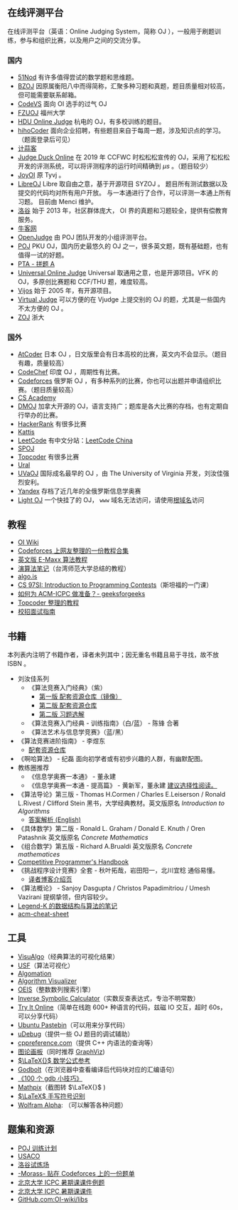 ## 在线评测平台

在线评测平台（英语：Online Judging System，简称 OJ ），一般用于刷题训练，参与和组织比赛，以及用户之间的交流分享。

### 国内

- [51Nod](https://www.51nod.com/)
  有许多值得尝试的数学题和思维题。
- [BZOJ](https://www.lydsy.com/JudgeOnline/)
  因原属衡阳八中而得简称，汇聚多种习题和真题，题目质量相对较高，但可能需要联系邮箱。
- [CodeVS](http://www.codevs.cn/)
  面向 OI 选手的过气 OJ
- [FZUOJ](http://acm.fzu.edu.cn/)
  福州大学
- [HDU Online Judge](http://acm.hdu.edu.cn/)
  杭电的 OJ，有多校训练的题目。
- [hihoCoder](https://hihocoder.com/)
  面向企业招聘，有些题目来自于每周一题，涉及知识点的学习。（题面登录后可见）
- [计蒜客](https://www.jisuanke.com/)
- [Judge Duck Online](https://duck.ac/)
  在 2019 年 CCFWC 时松松松宣传的 OJ，采用了松松松开发的评测系统，可以将评测程序的运行时间精确到 $\mu s$ 。（题目较少）
- [JoyOI](http://www.joyoi.cn/)
  原 Tyvj 。
- [LibreOJ](https://loj.ac/)
  Libre 取自由之意，基于开源项目 SYZOJ 。
  题目所有测试数据以及提交的代码均对所有用户开放。
  与一本通进行了合作，可以评测一本通上所有习题。
  目前由 Menci 维护。
- [洛谷](https://www.luogu.org/)
  始于 2013 年，社区群体庞大， OI 界的真题和习题较全，提供有偿教育服务。
- [牛客网](https://www.nowcoder.com/)
- [OpenJudge](http://openjudge.cn/)
  由 POJ 团队开发的小组评测平台。
- [POJ](http://poj.org/)
  PKU OJ，国内历史最悠久的 OJ 之一，很多英文题，既有基础题，也有值得一试的好题。
- [PTA - 拼题 A](https://pintia.cn/)
- [Universal Online Judge](http://uoj.ac/)
  Universal 取通用之意，也是开源项目。VFK 的 OJ，多原创比赛题和 CCF/THU 题，难度较高。
- [Vijos](https://vijos.org/)
  始于 2005 年，有开源项目。
- [Virtual Judge](https://vjudge.net/)
  可以方便的在 Vjudge 上提交别的 OJ 的题，尤其是一些国内不太方便的 OJ 。
- [ZOJ](http://acm.zju.edu.cn/onlinejudge/)
  浙大

### 国外

- [AtCoder](https://atcoder.jp/)
  日本 OJ ，日文版里会有日本高校的比赛，英文内不会显示。（题目有趣，质量较高）
- [CodeChef](https://codechef.com/)
  印度 OJ ，周期性有比赛。
- [Codeforces](https://codeforces.com/)
  俄罗斯 OJ ，有多种系列的比赛，你也可以出题并申请组织比赛。（题目质量较高）
- [CS Academy](https://csacademy.com/)
- [DMOJ](https://dmoj.ca/)
  加拿大开源的 OJ，语言支持广；题库是各大比赛的存档，也有定期自行举办的比赛。
- [HackerRank](https://www.hackerrank.com/)
  有很多比赛
- [Kattis](https://open.kattis.com/)
- [LeetCode](https://leetcode.com/)
  有中文分站：[LeetCode China](https://leetcode-cn.com/)
- [SPOJ](http://www.spoj.com)
- [Topcoder](https://www.topcoder.com/)
  有很多比赛
- [Ural](http://acm.timus.ru/)
- [UVaOJ](https://uva.onlinejudge.org/)
  国际成名最早的 OJ ，由 The University of Virginia 开发，刘汝佳强烈安利。
- [Yandex](https://contest.yandex.ru/)
  存档了近几年的全俄罗斯信息学奥赛
- [Light OJ](http://lightoj.com)
  一个快挂了的 OJ， `www` 域名无法访问，请使用[根域名](http://lightoj.com)访问

## 教程

- [OI Wiki](https://oi-wiki.org)
- [Codeforces 上网友整理的一份教程合集](http://codeforces.com/blog/entry/57282)
- [英文版 E-Maxx 算法教程](https://cp-algorithms.com/)
- [演算法笔记](http://www.csie.ntnu.edu.tw/~u91029/)（台湾师范大学总结的教程）
- [algo.is](https://algo.is/t-414-aflv-competitive-programming-course-2016/)
- [CS 97SI: Introduction to Programming Contests](http://web.stanford.edu/class/cs97si/)（斯坦福的一门课）
- [如何为 ACM-ICPC 做准备？- geeksforgeeks](https://www.geeksforgeeks.org/how-to-prepare-for-acm-icpc/)
- [Topcoder 整理的教程](https://www.topcoder.com/community/competitive-programming/tutorials/)
- [校招面试指南](https://github.com/jwasham/coding-interview-university)

## 书籍

本列表内注明了书籍作者，译者未列其中；因无重名书籍且易于寻找，故不放 ISBN 。

- 刘汝佳系列
  - 《算法竞赛入门经典》（紫）
    - [第一版 配套资源仓库（镜像）](https://github.com/sukhoeing/aoapc-book/)
    - [第二版 配套资源仓库](https://github.com/aoapc-book/aoapc-bac2nd)
    - [第二版 习题选解](https://github.com/sukhoeing/aoapc-bac2nd-keys)
  - 《算法竞赛入门经典 - 训练指南》（白/蓝） - 陈锋 合著
  - 《算法艺术与信息学竞赛》（蓝/黑）
- 《算法竞赛进阶指南》 - 李煜东
  - [配套资源仓库](https://github.com/lydrainbowcat/tedukuri)
- 《啊哈算法》 - 纪磊
  面向初学者或有初步兴趣的人群，有幽默配图。
- 教练圈推荐
  - 《信息学奥赛一本通》 - 董永建
  - 《信息学奥赛一本通 - 提高篇》 - 黄新军，董永建
  [建议选择性阅读。](https://www.zhihu.com/question/292926937)
- 《算法导论》第三版 - Thomas H.Cormen / Charles E.Leiserson / Ronald L.Rivest / Clifford Stein 
  黑书，大学经典教材。英文版原名 _Introduction to Algorithms_
  - [答案解析 (English)](https://github.com/walkccc/CLRS)
- 《具体数学》第二版 - Ronald L. Graham / Donald E. Knuth / Oren Patashnik 
  英文版原名 _Concrete Mathematics_
- 《组合数学》第五版 - Richard A.Brualdi 
  英文版原名 _Concrete mathematices_
- [Competitive Programmer's Handbook](https://cses.fi/book/index.html)
- 《挑战程序设计竞赛》全套 - 秋叶拓哉，岩田阳一，北川宜稔
  通俗易懂。
  - [译者博客介绍页](http://blog.watashi.ws/2382/pccb-etc/)
- 《算法概论》 - Sanjoy Dasgupta / Christos Papadimitriou / Umesh Vazirani
  提纲挚领，但内容较少。
- [Legend-K 的数据结构与算法的笔记](http://www.legend-k.com/Algorithm/Algorithm.pdf)
- [acm-cheat-sheet](https://github.com/soulmachine/acm-cheat-sheet)

## 工具

- [VisuAlgo](https://visualgo.net/en)（经典算法的可视化结果）
- [USF](https://www.cs.usfca.edu/~galles/visualization/)（算法可视化）
- [Algomation](http://www.algomation.com/)
- [Algorithm Visualizer](http://algorithm-visualizer.org)
- [OEIS](https://oeis.org)（整数数列搜索引擎）
- [Inverse Symbolic Calculator](http://wayback.cecm.sfu.ca/projects/ISC/ISCmain.html)（实数反查表达式，专治不明常数）
- [Try It Online](https://tio.run)（简单在线跑 600+ 种语言的代码，兹磁 IO 交互，超时 60s，可以分享代码）
- [Ubuntu Pastebin](https://paste.ubuntu.com)（可以用来分享代码）
- [uDebug](https://www.udebug.com)（提供一些 OJ 题目的调试辅助）
- [cppreference.com](https://zh.cppreference.com/w/)（提供 C++ 内语法的查询等）
- [图论画板](https://csacademy.com/app/graph_editor/)（同时推荐 [GraphViz](http://www.graphviz.org/))
- [ $\LaTeX{}$ 数学公式参考](http://www.mohu.org/info/symbols/symbols.htm)
- [Godbolt](https://godbolt.org/)（在浏览器中查看编译后代码块对应的汇编语句）
- [《100 个 gdb 小技巧》](https://github.com/hellogcc/100-gdb-tips)
- [Mathpix](https://mathpix.com/)（截图转 $\LaTeX{}$ )
- [ $\LaTeX$ 手写符号识别](http://detexify.kirelabs.org/classify.html)
- [Wolfram Alpha](https://www.wolframalpha.com/): （可以解答各种问题）

## 题集和资源

- [POJ 训练计划](http://blog.csdn.net/skywalkert/article/details/46594541)
- [USACO](http://train.usaco.org/usacogate)
- [洛谷试炼场](https://www.luogu.org/training/mainpage)
- [-Morass- 贴在 Codeforces 上的一份题单](https://codeforces.com/blog/entry/55274)
- [北京大学 ICPC 暑期课课件例题](https://vjudge.net/article/446)
- [北京大学 ICPC 暑期课课件](https://lib-pku.github.io/#acm-icpc%E6%9A%91%E6%9C%9F%E8%AF%BE)
- [GitHub.com:OI-wiki/libs](https://github.com/OI-wiki/libs)
